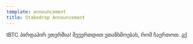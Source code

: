 ```yaml
---
template: announcement
title: Stakedrop Announcement
---
```

tBTC პირდაპირ ეთერშია! შეუერთდით უთანხმოებას, რომ ჩაერთოთ. [აქ](https://chat.tbtc.network/)
